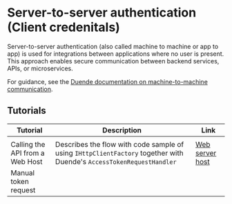 # Server-to-server authentication (Client credenitals)

Server-to-server authentication (also called machine to machine or app to app) is used for integrations between applications where no user is present. This approach enables secure communication between backend services, APIs, or microservices.

For guidance, see the [Duende documentation on machine-to-machine communication](https://docs.duendesoftware.com/identityserver/tokens/requesting#machine-to-machine-communication).

## Tutorials

| Tutorial                              | Description                                                                 | Link                                               |
|----------------------------------------|----------------------------------------------------------------------|-----------------------------------------------------------|
        |
| Calling the API from a Web Host |Describes the flow with code sample of using `IHttpClientFactory` together with Duende's `AccessTokenRequestHandler`| [Web server host](web-server-host.md)|  
| Manual token request| |[](manual-token-request.md)|  





